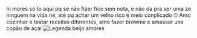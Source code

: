 
hi mores
só to aqui pq se não fizer fico sem nota, e não da pra ser uma ze ninguem na vida né, até pq achar um velho rico é meio conplicado 🙄
Amo cozinhar e testar receitas diferentes, amo fazer brownie e amassar uns copão de açaí 
![Legenda beijo amores](https://media1.tenor.com/m/8NjFaJb22REAAAAC/maria-jose-maria-cururu.gif)
